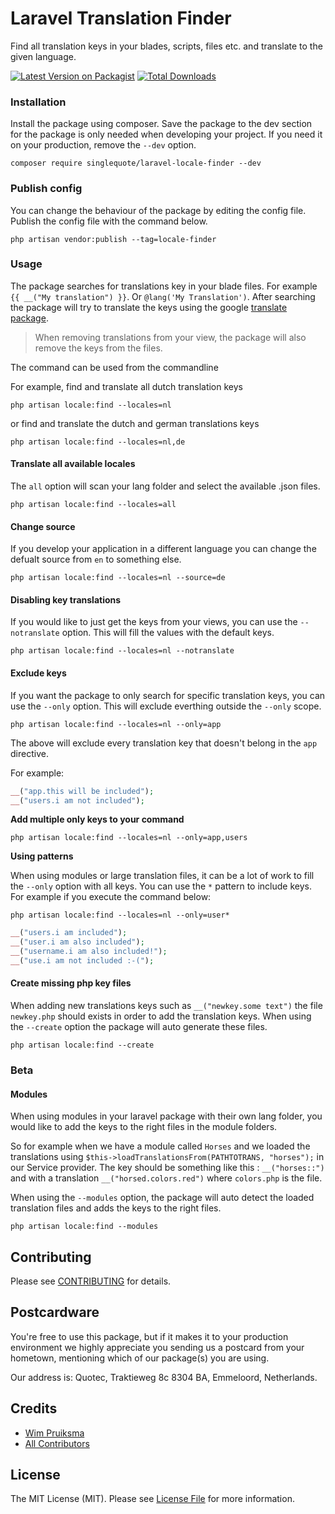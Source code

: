 
# Laravel Translation Finder
Find all translation keys in your blades, scripts, files etc. and translate to the given language.

[![Latest Version on Packagist](https://img.shields.io/packagist/v/singlequote/laravel-locale-finder.svg?style=flat-square)](https://packagist.org/packages/singlequote/laravel-locale-finder)
[![Total Downloads](https://img.shields.io/packagist/dt/singlequote/laravel-locale-finder.svg?style=flat-square)](https://packagist.org/packages/singlequote/laravel-locale-finder)


### Installation
Install the package using composer. Save the package to the dev section for the package is only needed when developing your project. If you need it on your production, remove the `--dev` option.
```console
composer require singlequote/laravel-locale-finder --dev
```

### Publish config
You can change the behaviour of the package by editing the config file. Publish the config file with the command below.

```console
php artisan vendor:publish --tag=locale-finder
```

### Usage
The package searches for translations key in your blade files. For example `{{ __("My translation") }}`. Or `@lang('My Translation')`.
After searching the package will try to translate the keys using the google [translate package](https://github.com/Stichoza/google-translate-php).

> When removing translations from your view, the package will also remove the keys from the files.

The command can be used from the commandline

For example, find and translate all dutch translation keys
```console
php artisan locale:find --locales=nl
```

or find and translate the dutch and german translations keys
```console
php artisan locale:find --locales=nl,de
```

#### Translate all available locales
The `all` option will scan your lang folder and select the available .json files.

```console
php artisan locale:find --locales=all
```
#### Change source
If you develop your application in a different language you can change the defualt source from `en` to something else.

```console
php artisan locale:find --locales=nl --source=de
```

#### Disabling key translations
If you would like to just get the keys from your views, you can use the `--notranslate` option.
This will fill the values with the default keys.

```console
php artisan locale:find --locales=nl --notranslate
```
#### Exclude keys
If you want the package to only search for specific translation keys, you can use the `--only` option.
This will exclude everthing outside the `--only` scope.
```console
php artisan locale:find --locales=nl --only=app
```
The above will exclude every translation key that doesn't belong in the `app` directive.

For example: 
```php
__("app.this will be included");
__("users.i am not included");
```

**Add multiple only keys to your command**
```console
php artisan locale:find --locales=nl --only=app,users
```
**Using patterns**

When using modules or large translation files, it can be a lot of work to fill the `--only` option with all keys.
You can use the `*` pattern to include keys. For example if you execute the command below:
```console
php artisan locale:find --locales=nl --only=user*
```
```php
__("users.i am included");
__("user.i am also included");
__("username.i am also included!");
__("use.i am not included :-(");
```

#### Create missing php key files
When adding new translations keys such as `__("newkey.some text")` the file `newkey.php` should exists in order to add the translation keys.
When using the `--create` option the package will auto generate these files.

```console
php artisan locale:find --create
```

### Beta

#### Modules
When using modules in your laravel package with their own lang folder, you would like to add the keys to the right files in the module folders.

So for example when we have a module called `Horses` and we loaded the translations using `$this->loadTranslationsFrom(PATHTOTRANS, "horses");` in our Service provider. The key should be something like this : `__("horses::")` and with a translation `__("horsed.colors.red")` where `colors.php` is the file.

When using the `--modules` option, the package will auto detect the loaded translation files and adds the keys to the right files.

```console
php artisan locale:find --modules
```

## Contributing

Please see [CONTRIBUTING](CONTRIBUTING.md) for details.

## Postcardware

You're free to use this package, but if it makes it to your production environment we highly appreciate you sending us a postcard from your hometown, mentioning which of our package(s) you are using.

Our address is: Quotec, Traktieweg 8c 8304 BA, Emmeloord, Netherlands.

## Credits

- [Wim Pruiksma](https://github.com/wimurk)
- [All Contributors](../../contributors)

## License

The MIT License (MIT). Please see [License File](LICENSE.md) for more information.
